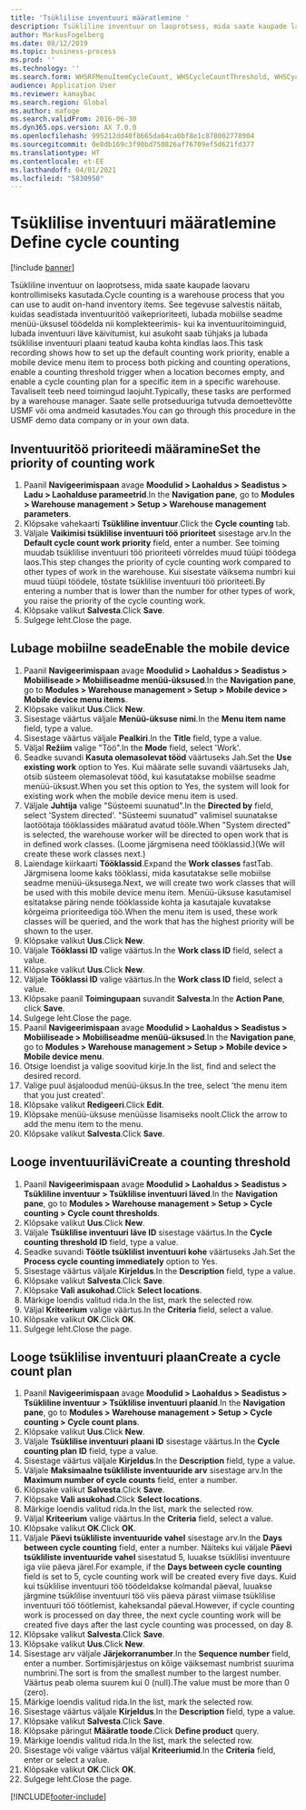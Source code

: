 ```yaml
---
title: 'Tsüklilise inventuuri määratlemine '
description: Tsükliline inventuur on laoprotsess, mida saate kaupade laovaru kontrollimiseks kasutada.
author: MarkusFogelberg
ms.date: 08/12/2019
ms.topic: business-process
ms.prod: ''
ms.technology: ''
ms.search.form: WHSRFMenuItemCycleCount, WHSCycleCountThreshold, WHSCycleCountPlan, WHSCycleCountPlanListPage, WHSParameters, WHSRFMenu, WHSRFMenuItem
audience: Application User
ms.reviewer: kamaybac
ms.search.region: Global
ms.author: mafoge
ms.search.validFrom: 2016-06-30
ms.dyn365.ops.version: AX 7.0.0
ms.openlocfilehash: 995212dd40f8665da64ca0bf8e1c878002778904
ms.sourcegitcommit: 0e8db169c3f90bd750826af76709ef5d621fd377
ms.translationtype: HT
ms.contentlocale: et-EE
ms.lasthandoff: 04/01/2021
ms.locfileid: "5830950"
---
```

# <a name="define-cycle-counting"></a><span data-ttu-id="c5733-103">Tsüklilise inventuuri määratlemine </span><span class="sxs-lookup"><span data-stu-id="c5733-103">Define cycle counting</span></span> 

[!include [banner](../../includes/banner.md)]

<span data-ttu-id="c5733-104">Tsükliline inventuur on laoprotsess, mida saate kaupade laovaru kontrollimiseks kasutada.</span><span class="sxs-lookup"><span data-stu-id="c5733-104">Cycle counting is a warehouse process that you can use to audit on-hand inventory items.</span></span> <span data-ttu-id="c5733-105">See tegevuse salvestis näitab, kuidas seadistada inventuuritöö vaikeprioriteeti, lubada mobiilse seadme menüü-üksusel töödelda nii komplekteerimis- kui ka inventuuritoiminguid, lubada inventuuri läve käivitumist, kui asukoht saab tühjaks ja lubada tsüklilise inventuuri plaani teatud kauba kohta kindlas laos.</span><span class="sxs-lookup"><span data-stu-id="c5733-105">This task recording shows how to set up the default counting work priority, enable a mobile device menu item to process both picking and counting operations, enable a counting threshold trigger when a location becomes empty, and enable a cycle counting plan for a specific item in a specific warehouse.</span></span> <span data-ttu-id="c5733-106">Tavaliselt teeb need toimingud laojuht.</span><span class="sxs-lookup"><span data-stu-id="c5733-106">Typically, these tasks are performed by a warehouse manager.</span></span> <span data-ttu-id="c5733-107">Saate selle protseduuriga tutvuda demoettevõtte USMF või oma andmeid kasutades.</span><span class="sxs-lookup"><span data-stu-id="c5733-107">You can go through this procedure in the USMF demo data company or in your own data.</span></span>


## <a name="set-the-priority-of-counting-work"></a><span data-ttu-id="c5733-108">Inventuuritöö prioriteedi määramine</span><span class="sxs-lookup"><span data-stu-id="c5733-108">Set the priority of counting work</span></span>
1. <span data-ttu-id="c5733-109">Paanil **Navigeerimispaan** avage **Moodulid > Laohaldus > Seadistus > Ladu > Laohalduse parameetrid**.</span><span class="sxs-lookup"><span data-stu-id="c5733-109">In the **Navigation pane**, go to **Modules > Warehouse management > Setup > Warehouse management parameters**.</span></span>
2. <span data-ttu-id="c5733-110">Klõpsake vahekaarti **Tsükliline inventuur**.</span><span class="sxs-lookup"><span data-stu-id="c5733-110">Click the **Cycle counting** tab.</span></span>
3. <span data-ttu-id="c5733-111">Väljale **Vaikimisi tsüklilise inventuuri töö prioriteet** sisestage arv.</span><span class="sxs-lookup"><span data-stu-id="c5733-111">In the **Default cycle count work priority** field, enter a number.</span></span> <span data-ttu-id="c5733-112">See toiming muudab tsüklilise inventuuri töö prioriteeti võrreldes muud tüüpi töödega laos.</span><span class="sxs-lookup"><span data-stu-id="c5733-112">This step changes the priority of cycle counting work compared to other types of work in the warehouse.</span></span> <span data-ttu-id="c5733-113">Kui sisestate väiksema numbri kui muud tüüpi töödele, tõstate tsüklilise inventuuri töö prioriteeti.</span><span class="sxs-lookup"><span data-stu-id="c5733-113">By entering a number that is lower than the number for other types of work, you raise the priority of the cycle counting work.</span></span>  
4. <span data-ttu-id="c5733-114">Klõpsake valikut **Salvesta**.</span><span class="sxs-lookup"><span data-stu-id="c5733-114">Click **Save**.</span></span>
5. <span data-ttu-id="c5733-115">Sulgege leht.</span><span class="sxs-lookup"><span data-stu-id="c5733-115">Close the page.</span></span>

## <a name="enable-the-mobile-device"></a><span data-ttu-id="c5733-116">Lubage mobiilne seade</span><span class="sxs-lookup"><span data-stu-id="c5733-116">Enable the mobile device</span></span>
1. <span data-ttu-id="c5733-117">Paanil **Navigeerimispaan** avage **Moodulid > Laohaldus > Seadistus > Mobiiliseade > Mobiiliseadme menüü-üksused**.</span><span class="sxs-lookup"><span data-stu-id="c5733-117">In the **Navigation pane**, go to **Modules > Warehouse management > Setup > Mobile device > Mobile device menu items**.</span></span>
2. <span data-ttu-id="c5733-118">Klõpsake valikut **Uus**.</span><span class="sxs-lookup"><span data-stu-id="c5733-118">Click **New**.</span></span>
3. <span data-ttu-id="c5733-119">Sisestage väärtus väljale **Menüü-üksuse nimi**.</span><span class="sxs-lookup"><span data-stu-id="c5733-119">In the **Menu item name** field, type a value.</span></span>
4. <span data-ttu-id="c5733-120">Sisestage väärtus väljale **Pealkiri**.</span><span class="sxs-lookup"><span data-stu-id="c5733-120">In the **Title** field, type a value.</span></span>
5. <span data-ttu-id="c5733-121">Väljal **Režiim** valige "Töö".</span><span class="sxs-lookup"><span data-stu-id="c5733-121">In the **Mode** field, select 'Work'.</span></span>
6. <span data-ttu-id="c5733-122">Seadke suvandi **Kasuta olemasolevat tööd** väärtuseks Jah.</span><span class="sxs-lookup"><span data-stu-id="c5733-122">Set the **Use existing work** option to Yes.</span></span> <span data-ttu-id="c5733-123">Kui määrate selle suvandi väärtuseks Jah, otsib süsteem olemasolevat tööd, kui kasutatakse mobiilse seadme menüü-üksust.</span><span class="sxs-lookup"><span data-stu-id="c5733-123">When you set this option to Yes, the system will look for existing work when the mobile device menu item is used.</span></span>  
7. <span data-ttu-id="c5733-124">Väljale **Juhtija** valige "Süsteemi suunatud".</span><span class="sxs-lookup"><span data-stu-id="c5733-124">In the **Directed by** field, select 'System directed'.</span></span> <span data-ttu-id="c5733-125">"Süsteemi suunatud" valimisel suunatakse laotöötaja tööklassides määratud avatud tööle.</span><span class="sxs-lookup"><span data-stu-id="c5733-125">When "System directed" is selected, the warehouse worker will be directed to open work that is in defined work classes.</span></span> <span data-ttu-id="c5733-126">(Loome järgmisena need tööklassid.)</span><span class="sxs-lookup"><span data-stu-id="c5733-126">(We will create these work classes next.)</span></span>  
8. <span data-ttu-id="c5733-127">Laiendage kiirkaarti **Tööklassid**.</span><span class="sxs-lookup"><span data-stu-id="c5733-127">Expand the **Work classes** fastTab.</span></span> <span data-ttu-id="c5733-128">Järgmisena loome kaks tööklassi, mida kasutatakse selle mobiilse seadme menüü-üksusega.</span><span class="sxs-lookup"><span data-stu-id="c5733-128">Next, we will create two work classes that will be used with this mobile device menu item.</span></span> <span data-ttu-id="c5733-129">Menüü-üksuse kasutamisel esitatakse päring nende tööklasside kohta ja kasutajale kuvatakse kõrgeima prioriteediga töö.</span><span class="sxs-lookup"><span data-stu-id="c5733-129">When the menu item is used, these work classes will be queried, and the work that has the highest priority will be shown to the user.</span></span>  
9. <span data-ttu-id="c5733-130">Klõpsake valikut **Uus**.</span><span class="sxs-lookup"><span data-stu-id="c5733-130">Click **New**.</span></span>
10. <span data-ttu-id="c5733-131">Väljale **Tööklassi ID** valige väärtus.</span><span class="sxs-lookup"><span data-stu-id="c5733-131">In the **Work class ID** field, select a value.</span></span>
11. <span data-ttu-id="c5733-132">Klõpsake valikut **Uus**.</span><span class="sxs-lookup"><span data-stu-id="c5733-132">Click **New**.</span></span>
12. <span data-ttu-id="c5733-133">Väljale **Tööklassi ID** valige väärtus.</span><span class="sxs-lookup"><span data-stu-id="c5733-133">In the **Work class ID** field, select a value.</span></span>
13. <span data-ttu-id="c5733-134">Klõpsake paanil **Toimingupaan** suvandit **Salvesta**.</span><span class="sxs-lookup"><span data-stu-id="c5733-134">In the **Action Pane**, click **Save**.</span></span>
14. <span data-ttu-id="c5733-135">Sulgege leht.</span><span class="sxs-lookup"><span data-stu-id="c5733-135">Close the page.</span></span>
15. <span data-ttu-id="c5733-136">Paanil **Navigeerimispaan** avage **Moodulid > Laohaldus > Seadistus > Mobiiliseade > Mobiiliseadme menüü-üksused**.</span><span class="sxs-lookup"><span data-stu-id="c5733-136">In the **Navigation pane**, go to **Modules > Warehouse management > Setup > Mobile device > Mobile device menu**.</span></span>
16. <span data-ttu-id="c5733-137">Otsige loendist ja valige soovitud kirje.</span><span class="sxs-lookup"><span data-stu-id="c5733-137">In the list, find and select the desired record.</span></span>
17. <span data-ttu-id="c5733-138">Valige puul äsjaloodud menüü-üksus.</span><span class="sxs-lookup"><span data-stu-id="c5733-138">In the tree, select 'the menu item that you just created'.</span></span>
18. <span data-ttu-id="c5733-139">Klõpsake valikut **Redigeeri**.</span><span class="sxs-lookup"><span data-stu-id="c5733-139">Click **Edit**.</span></span>
19. <span data-ttu-id="c5733-140">Klõpsake menüü-üksuse menüüsse lisamiseks noolt.</span><span class="sxs-lookup"><span data-stu-id="c5733-140">Click the arrow to add the menu item to the menu.</span></span>
20. <span data-ttu-id="c5733-141">Klõpsake valikut **Salvesta**.</span><span class="sxs-lookup"><span data-stu-id="c5733-141">Click **Save**.</span></span>

## <a name="create-a-counting-threshold"></a><span data-ttu-id="c5733-142">Looge inventuurilävi</span><span class="sxs-lookup"><span data-stu-id="c5733-142">Create a counting threshold</span></span>
1. <span data-ttu-id="c5733-143">Paanil **Navigeerimispaan** avage **Moodulid > Laohaldus > Seadistus > Tsükliline inventuur > Tsüklilise inventuuri läved**.</span><span class="sxs-lookup"><span data-stu-id="c5733-143">In the **Navigation pane**, go to **Modules > Warehouse management > Setup > Cycle counting > Cycle count thresholds**.</span></span>
2. <span data-ttu-id="c5733-144">Klõpsake valikut **Uus**.</span><span class="sxs-lookup"><span data-stu-id="c5733-144">Click **New**.</span></span>
3. <span data-ttu-id="c5733-145">Väljale **Tsüklilise inventuuri läve ID** sisestage väärtus.</span><span class="sxs-lookup"><span data-stu-id="c5733-145">In the **Cycle counting threshold ID** field, type a value.</span></span>
4. <span data-ttu-id="c5733-146">Seadke suvandi **Töötle tsüklilist inventuuri kohe** väärtuseks Jah.</span><span class="sxs-lookup"><span data-stu-id="c5733-146">Set the **Process cycle counting immediately** option to Yes.</span></span>
5. <span data-ttu-id="c5733-147">Sisestage väärtus väljale **Kirjeldus**.</span><span class="sxs-lookup"><span data-stu-id="c5733-147">In the **Description** field, type a value.</span></span>
6. <span data-ttu-id="c5733-148">Klõpsake valikut **Salvesta**.</span><span class="sxs-lookup"><span data-stu-id="c5733-148">Click **Save**.</span></span>
7. <span data-ttu-id="c5733-149">Klõpsake **Vali asukohad**.</span><span class="sxs-lookup"><span data-stu-id="c5733-149">Click **Select locations**.</span></span>
8. <span data-ttu-id="c5733-150">Märkige loendis valitud rida.</span><span class="sxs-lookup"><span data-stu-id="c5733-150">In the list, mark the selected row.</span></span>
9. <span data-ttu-id="c5733-151">Väljal **Kriteerium** valige väärtus.</span><span class="sxs-lookup"><span data-stu-id="c5733-151">In the **Criteria** field, select a value.</span></span>
10. <span data-ttu-id="c5733-152">Klõpsake valikut **OK**.</span><span class="sxs-lookup"><span data-stu-id="c5733-152">Click **OK**.</span></span>
11. <span data-ttu-id="c5733-153">Sulgege leht.</span><span class="sxs-lookup"><span data-stu-id="c5733-153">Close the page.</span></span>

## <a name="create-a-cycle-count-plan"></a><span data-ttu-id="c5733-154">Looge tsüklilise inventuuri plaan</span><span class="sxs-lookup"><span data-stu-id="c5733-154">Create a cycle count plan</span></span>
1. <span data-ttu-id="c5733-155">Paanil **Navigeerimispaan** avage **Moodulid > Laohaldus > Seadistus > Tsükliline inventuur > Tsüklilise inventuuri plaanid**.</span><span class="sxs-lookup"><span data-stu-id="c5733-155">In the **Navigation pane**, go to **Modules > Warehouse management > Setup > Cycle counting > Cycle count plans**.</span></span>
2. <span data-ttu-id="c5733-156">Klõpsake valikut **Uus**.</span><span class="sxs-lookup"><span data-stu-id="c5733-156">Click **New**.</span></span>
3. <span data-ttu-id="c5733-157">Väljale **Tsüklilise inventuuri plaani ID** sisestage väärtus.</span><span class="sxs-lookup"><span data-stu-id="c5733-157">In the **Cycle counting plan ID** field, type a value.</span></span>
4. <span data-ttu-id="c5733-158">Sisestage väärtus väljale **Kirjeldus**.</span><span class="sxs-lookup"><span data-stu-id="c5733-158">In the **Description** field, type a value.</span></span>
5. <span data-ttu-id="c5733-159">Väljale **Maksimaalne tsükliliste inventuuride arv** sisestage arv.</span><span class="sxs-lookup"><span data-stu-id="c5733-159">In the **Maximum number of cycle counts** field, enter a number.</span></span>
6. <span data-ttu-id="c5733-160">Klõpsake valikut **Salvesta**.</span><span class="sxs-lookup"><span data-stu-id="c5733-160">Click **Save**.</span></span>
7. <span data-ttu-id="c5733-161">Klõpsake **Vali asukohad**.</span><span class="sxs-lookup"><span data-stu-id="c5733-161">Click **Select locations**.</span></span>
8. <span data-ttu-id="c5733-162">Märkige loendis valitud rida.</span><span class="sxs-lookup"><span data-stu-id="c5733-162">In the list, mark the selected row.</span></span>
9. <span data-ttu-id="c5733-163">Väljal **Kriteerium** valige väärtus.</span><span class="sxs-lookup"><span data-stu-id="c5733-163">In the **Criteria** field, select a value.</span></span>
10. <span data-ttu-id="c5733-164">Klõpsake valikut **OK**.</span><span class="sxs-lookup"><span data-stu-id="c5733-164">Click **OK**.</span></span>
11. <span data-ttu-id="c5733-165">Väljale **Päevi tsükliliste inventuuride vahel** sisestage arv.</span><span class="sxs-lookup"><span data-stu-id="c5733-165">In the **Days between cycle counting** field, enter a number.</span></span> <span data-ttu-id="c5733-166">Näiteks kui väljale **Päevi tsükliliste inventuuride vahel** sisestatud 5, luuakse tsüklilisi inventuure iga viie päeva järel.</span><span class="sxs-lookup"><span data-stu-id="c5733-166">For example, if the **Days between cycle counting** field is set to 5, cycle counting work will be created every five days.</span></span> <span data-ttu-id="c5733-167">Kuid kui tsüklilise inventuuri töö töödeldakse kolmandal päeval, luuakse järgmine tsüklilise inventuuri töö viis päeva pärast viimase tsüklilise inventuuri töö töötlemist, kaheksandal päeval.</span><span class="sxs-lookup"><span data-stu-id="c5733-167">However, if cycle counting work is processed on day three, the next cycle counting work will be created five days after the last cycle counting was processed, on day 8.</span></span>  
12. <span data-ttu-id="c5733-168">Klõpsake valikut **Salvesta**.</span><span class="sxs-lookup"><span data-stu-id="c5733-168">Click **Save**.</span></span>
13. <span data-ttu-id="c5733-169">Klõpsake valikut **Uus**.</span><span class="sxs-lookup"><span data-stu-id="c5733-169">Click **New**.</span></span>
14. <span data-ttu-id="c5733-170">Sisestage arv väljale **Järjekorranumber**.</span><span class="sxs-lookup"><span data-stu-id="c5733-170">In the **Sequence number** field, enter a number.</span></span> <span data-ttu-id="c5733-171">Sortimisjärjestus on kõige väiksemast numbrist suurima numbrini.</span><span class="sxs-lookup"><span data-stu-id="c5733-171">The sort is from the smallest number to the largest number.</span></span> <span data-ttu-id="c5733-172">Väärtus peab olema suurem kui 0 (null).</span><span class="sxs-lookup"><span data-stu-id="c5733-172">The value must be more than 0 (zero).</span></span>  
15. <span data-ttu-id="c5733-173">Märkige loendis valitud rida.</span><span class="sxs-lookup"><span data-stu-id="c5733-173">In the list, mark the selected row.</span></span>
16. <span data-ttu-id="c5733-174">Sisestage väärtus väljale **Kirjeldus**.</span><span class="sxs-lookup"><span data-stu-id="c5733-174">In the **Description** field, type a value.</span></span>
17. <span data-ttu-id="c5733-175">Klõpsake valikut **Salvesta**.</span><span class="sxs-lookup"><span data-stu-id="c5733-175">Click **Save**.</span></span>
18. <span data-ttu-id="c5733-176">Klõpsake päringut **Määratle toode**.</span><span class="sxs-lookup"><span data-stu-id="c5733-176">Click **Define product** query.</span></span>
19. <span data-ttu-id="c5733-177">Märkige loendis valitud rida.</span><span class="sxs-lookup"><span data-stu-id="c5733-177">In the list, mark the selected row.</span></span>
20. <span data-ttu-id="c5733-178">Sisestage või valige väärtus väljal **Kriteeriumid**.</span><span class="sxs-lookup"><span data-stu-id="c5733-178">In the **Criteria** field, enter or select a value.</span></span>
21. <span data-ttu-id="c5733-179">Klõpsake valikut **OK**.</span><span class="sxs-lookup"><span data-stu-id="c5733-179">Click **OK**.</span></span>
22. <span data-ttu-id="c5733-180">Sulgege leht.</span><span class="sxs-lookup"><span data-stu-id="c5733-180">Close the page.</span></span>



[!INCLUDE[footer-include](../../../includes/footer-banner.md)]